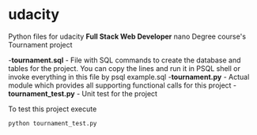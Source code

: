 # udacity
Python files for udacity **Full Stack Web Developer** nano Degree course's Tournament project

-**tournament.sql** - File with SQL commands to create the database and tables for the project. You can copy the lines and run it in PSQL shell or invoke everything in this file by psql example.sql
-**tournament.py** - Actual module which provides all supporting functional calls for this project
-**tournament_test.py** - Unit test for the project

To test this project execute

```python tournament_test.py```


